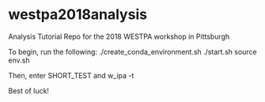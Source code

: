 # westpa2018analysis
Analysis Tutorial Repo for the 2018 WESTPA workshop in Pittsburgh


To begin, run the following:
./create_conda_environment.sh
./start.sh
source env.sh

Then, enter SHORT_TEST and
w_ipa -t

Best of luck!
